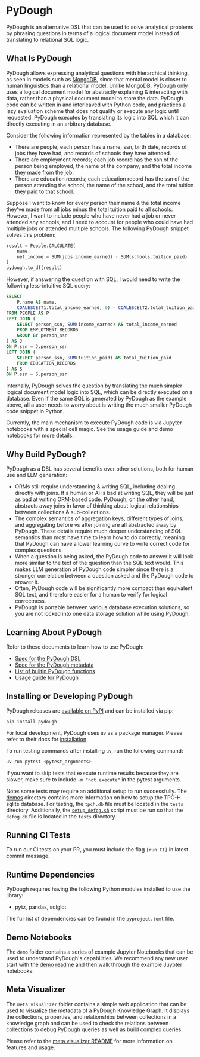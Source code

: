 # PyDough

PyDough is an alternative DSL that can be used to solve analytical problems by phrasing questions in terms of a logical document model instead of translating to relational SQL logic.

## What Is PyDough

PyDough allows expressing analytical questions with hierarchical thinking, as seen in models such as [MongoDB](https://www.mongodb.com/docs/manual/data-modeling/), since that mental model is closer to human linguistics than a relational model.
Unlike MongoDB, PyDough only uses a logical document model for abstractly explaining & interacting with data, rather than a physical document model to store the data.
PyDough code can be written in and interleaved with Python code, and practices a lazy evaluation scheme that does not qualify or execute any logic until requested.
PyDough executes by translating its logic into SQL which it can directly executing in an arbitrary database.

Consider the following information represented by the tables in a database:
- There are people; each person has a name, ssn, birth date, records of jobs they have had, and records of schools they have attended.
- There are employment records; each job record has the ssn of the person being employed, the name of the company, and the total income they made from the job.
- There are education records; each education record has the ssn of the person attending the school, the name of the school, and the total tuition they paid to that school.

Suppose I want to know for every person their name & the total income they've made from all jobs minus the total tuition paid to all schools. However, I want to include people who have never had a job or never attended any schools, and I need to account for people who could have had multiple jobs or attended multiple schools.
The following PyDough snippet solves this problem:

```py
result = People.CALCULATE(
    name,
    net_income = SUM(jobs.income_earned) - SUM(schools.tuition_paid)
)
pydough.to_df(result)
```

However, if answering the question with SQL, I would need to write the following less-intuitive SQL query:

```sql
SELECT
    P.name AS name,
    COALESCE(T1.total_income_earned, 0) - COALESCE(T2.total_tuition_paid, 0) AS net_income
FROM PEOPLE AS P
LEFT JOIN (
    SELECT person_ssn, SUM(income_earned) AS total_income_earned
    FROM EMPLOYMENT_RECORDS
    GROUP BY person_ssn
) AS J
ON P.ssn = J.person_ssn
LEFT JOIN (
    SELECT person_ssn, SUM(tuition_paid) AS total_tuition_paid
    FROM EDUCATION_RECORDS
) AS S
ON P.ssn = S.person_ssn
```

Internally, PyDough solves the question by translating the much simpler logical document model logic into SQL, which can be directly executed on a database. Even if the same SQL is generated by PyDough as the example above, all a user needs to worry about is writing the much smaller PyDough code snippet in Python.

Currently, the main mechanism to execute PyDough code is via Jupyter notebooks with a special cell magic. See the usage guide and demo notebooks for more details.

## Why Build PyDough?

PyDough as a DSL has several benefits over other solutions, both for human use and LLM generation:
- ORMs still require understanding & writing SQL, including dealing directly with joins. If a human or AI is bad at writing SQL, they will be just as bad at writing ORM-based code. PyDough, on the other hand, abstracts away joins in favor of thinking about logical relationships between collections & sub-collections.
- The complex semantics of aggregation keys, different types of joins, and aggregating before vs after joining are all abstracted away by PyDough. These details require much deeper understanding of SQL semantics than most have time to learn how to do correctly, meaning that PyDough can have a lower learning curve to write correct code for complex questions.
- When a question is being asked, the PyDough code to answer it will look more similar to the text of the question than the SQL text would. This makes LLM generation of PyDough code simpler since there is a stronger correlation between a question asked and the PyDough code to answer it.
- Often, PyDough code will be significantly more compact than equivalent SQL text, and therefore easier for a human to verify for logical correctness.
- PyDough is portable between various database execution solutions, so you are not locked into one data storage solution while using PyDough.

## Learning About PyDough

Refer to these documents to learn how to use PyDough:

- [Spec for the PyDough DSL](https://github.com/bodo-ai/PyDough/blob/main/documentation/dsl.md)
- [Spec for the PyDough metadata](https://github.com/bodo-ai/PyDough/blob/main/documentation/metadata.md)
- [List of builtin PyDough functions](https://github.com/bodo-ai/PyDough/blob/main/documentation/functions.md)
- [Usage guide for PyDough](https://github.com/bodo-ai/PyDough/blob/main/documentation/usage.md)

## Installing or Developing PyDough

PyDough releases are [available on PyPI](https://pypi.org/project/pydough/) and can be installed via pip:

```
pip install pydough
```

For local development, PyDough uses `uv` as a package manager.
Please refer to their docs for [installation](https://docs.astral.sh/uv/getting-started/).


To run testing commands after installing `uv`, run the following command:

```bash
uv run pytest <pytest_arguments>
```

If you want to skip tests that execute runtime results because they are slower,
make sure to include `-m "not execute"` in the pytest arguments.

Note: some tests may require an additional setup to run successfully.
The [demos](https://github.com/bodo-ai/PyDough/blob/main/demos/README.md) directory 
contains more information on how to setup the TPC-H sqlite database. For
testing, the `tpch.db` file must be located in the `tests` directory.
Additionally, the [`setup_defog.sh`](https://github.com/bodo-ai/PyDough/blob/main/tests/setup_defog.sh)
script must be run so that the `defog.db` file is located in the `tests` directory.

## Running CI Tests

To run our CI tests on your PR, you must include the flag `[run CI]` in latest
commit message.

## Runtime Dependencies

PyDough requires having the following Python modules installed to use
the library:

- pytz, pandas, sqlglot

The full list of dependencies can be found in the `pyproject.toml` file.

## Demo Notebooks

The `demo` folder contains a series of example Jupyter Notebooks
that can be used to understand PyDough's capabilities. We recommend any new user start
with the [demo readme](https://github.com/bodo-ai/PyDough/blob/main/demos/README.md) and then walk through the example Juypter notebooks.

## Meta Visualizer

The `meta_visualizer` folder contains a simple web application that can be used to visualize the metadata of a PyDough Knowledge Graph.
It displays the collections, properties, and relationships between collections in a knowledge graph and can be used to check the relations between collections to debug PyDough queries as well as build complex queries.

Please refer to the [meta visualizer README](https://github.com/bodo-ai/PyDough/blob/main/meta_visualizer/README.md) for more information on features and usage.